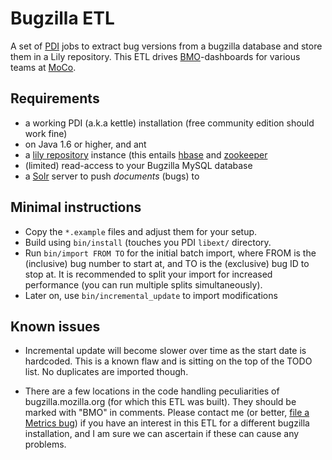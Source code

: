 # Bugzilla ETL

A set of [PDI](http://www.pentaho.com/products/data_integration/) jobs to extract bug versions from a bugzilla database and store
them in a Lily repository. This ETL drives [BMO](http://bugzilla.mozilla.org)-dashboards for various teams at [MoCo](http://www.mozilla.com/en-US/about/).

## Requirements

* a working PDI (a.k.a kettle) installation (free community edition should work fine)
* on Java 1.6 or higher, and ant
* a [lily repository](http://www.lilyproject.org) instance (this entails [hbase](http://hbase.apache.org/) and [zookeeper](http://zookeeper.apache.org/)
* (limited) read-access to your Bugzilla MySQL database
* a [Solr](http://lucene.apache.org/solr/) server to push *documents* (bugs) to


## Minimal instructions

* Copy the <code>*.example</code> files and adjust them for your setup. 
* Build using <code>bin/install</code> (touches you PDI <code>libext/</code> directory.
* Run <code>bin/import FROM TO</code> for the initial batch import, where FROM is the (inclusive) bug number to start at, and TO is the (exclusive) bug ID to stop at. It is recommended to split your import for increased performance (you can run multiple splits simultaneously).
* Later on, use <code>bin/incremental_update</code> to import modifications


## Known issues

* Incremental update will become slower over time as the start date is hardcoded. This is a known flaw and is sitting on the top of the TODO list. No duplicates are imported though.

* There are a few locations in the code handling peculiarities of bugzilla.mozilla.org (for which this ETL was built). They should be marked with "BMO" in comments. Please contact me (or better, [file a Metrics bug](https://bugzilla.mozilla.org/enter_bug.cgi?product=Mozilla%20Metrics)) if you have an interest in this ETL for a different bugzilla installation, and I am sure we can ascertain if these can cause any problems.
